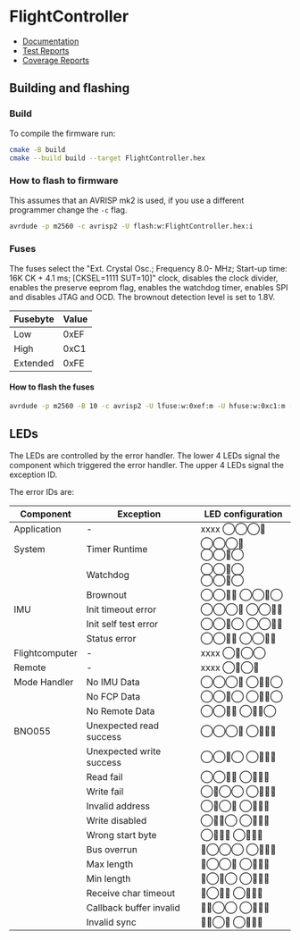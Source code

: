 # FlightController

* [Documentation](https://toolboxplane.github.io/FlightControllerSoftware/doxygen)
* [Test Reports](https://toolboxplane.github.io/FlightControllerSoftware/report/)
* [Coverage Reports](https://toolboxplane.github.io/FlightControllerSoftware/coverage/)

## Building and flashing 

### Build 

To compile the firmware run:

```bash
cmake -B build
cmake --build build --target FlightController.hex
```

### How to flash to firmware

This assumes that an AVRISP mk2 is used, if you use a different programmer
change the ```-c``` flag.

```bash
avrdude -p m2560 -c avrisp2 -U flash:w:FlightController.hex:i
```

### Fuses

The fuses select the "Ext. Crystal Osc.; Frequency 8.0- MHz; Start-up time: 16K CK + 4.1 ms; [CKSEL=1111 SUT=10]"
clock, disables the clock divider, enables the preserve eeprom flag, enables the watchdog timer, enables SPI and
disables
JTAG and OCD. The brownout detection level is set to 1.8V.

| Fusebyte | Value |
|----------|-------|
| Low      | 0xEF  |
| High     | 0xC1  |
| Extended | 0xFE  |

#### How to flash the fuses

```bash
avrdude -p m2560 -B 10 -c avrisp2 -U lfuse:w:0xef:m -U hfuse:w:0xc1:m -U efuse:w:0xfe:m
```

## LEDs

The LEDs are controlled by the error handler. The lower 4 LEDs signal the
component which triggered the error handler. The upper 4 LEDs signal the exception
ID.

The error IDs are:

| Component      | Exception                | LED configuration |
|----------------|--------------------------|-------------------|
| Application    | -                        | xxxx ◯◯◯🔴        |
| System         | Timer Runtime            | ◯◯◯🔴 ◯◯🔴◯       |
|                | Watchdog                 | ◯◯🔴◯ ◯◯🔴◯       |
|                | Brownout                 | ◯◯🔴🔴 ◯◯🔴◯      |
| IMU            | Init timeout error       | ◯◯◯🔴 ◯◯🔴🔴      |
|                | Init self test error     | ◯◯🔴◯ ◯◯🔴🔴      |
|                | Status error             | ◯◯🔴🔴 ◯◯🔴🔴     |
| Flightcomputer | -                        | xxxx ◯🔴◯◯        |
| Remote         | -                        | xxxx ◯🔴◯🔴       |
| Mode Handler   | No IMU Data              | ◯◯◯🔴 ◯🔴🔴◯      |
|                | No FCP Data              | ◯◯🔴◯ ◯🔴🔴◯      |
|                | No Remote Data           | ◯◯🔴🔴 ◯🔴🔴◯     |
| BNO055         | Unexpected read success  | ◯◯◯🔴 ◯🔴🔴🔴     |
|                | Unexpected write success | ◯◯🔴◯ ◯🔴🔴🔴     |
|                | Read fail                | ◯◯🔴🔴 ◯🔴🔴🔴    |
|                | Write fail               | ◯🔴◯◯ ◯🔴🔴🔴     |
|                | Invalid address          | ◯🔴◯🔴 ◯🔴🔴🔴    |
|                | Write disabled           | ◯🔴🔴◯ ◯🔴🔴🔴    |
|                | Wrong start byte         | ◯🔴🔴🔴 ◯🔴🔴🔴   |
|                | Bus overrun              | 🔴◯◯◯ ◯🔴🔴🔴     |
|                | Max length               | 🔴◯◯🔴 ◯🔴🔴🔴    |
|                | Min length               | 🔴◯🔴◯ ◯🔴🔴🔴    |
|                | Receive char timeout     | 🔴◯🔴🔴 ◯🔴🔴🔴   |
|                | Callback buffer invalid  | 🔴🔴◯◯ ◯🔴🔴🔴    |
|                | Invalid sync             | 🔴🔴◯🔴 ◯🔴🔴🔴   |

